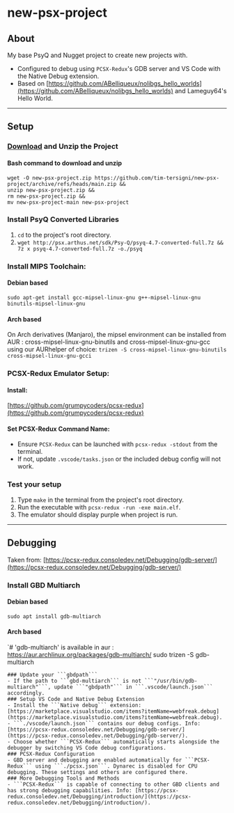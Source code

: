 # new-psx-project
## About
My base PsyQ and Nugget project to create new projects with.
- Configured to debug using ```PCSX-Redux```'s GDB server and VS Code with the Native Debug extension.
- Based on [https://github.com/ABelliqueux/nolibgs_hello_worlds](https://github.com/ABelliqueux/nolibgs_hello_worlds) and Lameguy64's Hello World.

---

## Setup
### [Download](https://github.com/tim-tersigni/new-psx-project/archive/refs/heads/main.zip) and Unzip the Project
#### Bash command to download and unzip
```
wget -O new-psx-project.zip https://github.com/tim-tersigni/new-psx-project/archive/refs/heads/main.zip && 
unzip new-psx-project.zip && 
rm new-psx-project.zip && 
mv new-psx-project-main new-psx-project
```
### Install PsyQ Converted Libraries
1. ```cd``` to the project's root directory.
2. ```wget http://psx.arthus.net/sdk/Psy-Q/psyq-4.7-converted-full.7z && 7z x psyq-4.7-converted-full.7z -o./psyq```
### Install MIPS Toolchain:
#### Debian based
```sudo apt-get install gcc-mipsel-linux-gnu g++-mipsel-linux-gnu binutils-mipsel-linux-gnu```
#### Arch based
On Arch derivatives (Manjaro), the mipsel environment can be installed from AUR : cross-mipsel-linux-gnu-binutils and cross-mipsel-linux-gnu-gcc using our AURhelper of choice:
```trizen -S cross-mipsel-linux-gnu-binutils cross-mipsel-linux-gnu-gcci```
### PCSX-Redux Emulator Setup:
#### Install:
[https://github.com/grumpycoders/pcsx-redux](https://github.com/grumpycoders/pcsx-redux)
#### Set PCSX-Redux Command Name:
- Ensure ```PCSX-Redux``` can be launched with ```pcsx-redux -stdout``` from the terminal.
- If not, update ```.vscode/tasks.json``` or the included debug config will not work.
### Test your setup
1. Type ```make``` in the terminal from the project's root directory.
2. Run the executable with ```pcsx-redux -run -exe main.elf```.
3. The emulator should display purple when project is run.
---

## Debugging
Taken from: [https://pcsx-redux.consoledev.net/Debugging/gdb-server/](https://pcsx-redux.consoledev.net/Debugging/gdb-server/)
### Install GBD Multiarch
#### Debian based
```
sudo apt install gdb-multiarch
```
#### Arch based
`# 'gdb-multiarch' is available in aur : https://aur.archlinux.org/packages/gdb-multiarch/
sudo trizen -S gdb-multiarch
```
### Update your ```gbdpath```
- If the path to ```gbd-multiarch``` is not ```"/usr/bin/gdb-multiarch"```, update ```"gbdpath"``` in ```.vscode/launch.json``` accordingly.
### Setup VS Code and Native Debug Extension
- Install the ```Native debug``` extension: [https://marketplace.visualstudio.com/items?itemName=webfreak.debug](https://marketplace.visualstudio.com/items?itemName=webfreak.debug).
- ```./vscode/launch.json``` contains our debug configs. Info: [https://pcsx-redux.consoledev.net/Debugging/gdb-server/](https://pcsx-redux.consoledev.net/Debugging/gdb-server/).
- Choose whether ```PCSX-Redux``` automatically starts alongside the debugger by switching VS Code debug configurations.
### PCSX-Redux Configuration
- GBD server and debugging are enabled automatically for ```PCSX-Redux``` using ```./pcsx.json```. Dynarec is disabled for CPU debugging. These settings and others are configured there.
### More Debugging Tools and Methods
- ```PCSX-Redux``` is capable of connecting to other GBD clients and has strong debugging capabilities. Info: [https://pcsx-redux.consoledev.net/Debugging/introduction/](https://pcsx-redux.consoledev.net/Debugging/introduction/).

